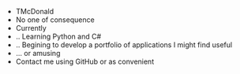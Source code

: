 - TMcDonald
- No one of consequence
- Currently
- .. Learning Python and C#
- .. Begining to develop a portfolio of applications I might find useful
- ... or amusing
- Contact me using GitHub or as convenient 

<!---
tmcdona1d/tmcdona1d is a ✨ special ✨ repository because its `README.md` (this file) appears on your GitHub profile.
You can click the Preview link to take a look at your changes.
--->
